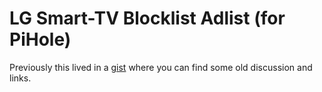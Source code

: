 # LG Smart-TV Blocklist Adlist (for PiHole) 

Previously this lived in a [gist](https://gist.github.com/wassname/78eeaaad299dc4cddd04e372f20a9aa7#gistcomment-4503429) where you can find some old discussion and links.
